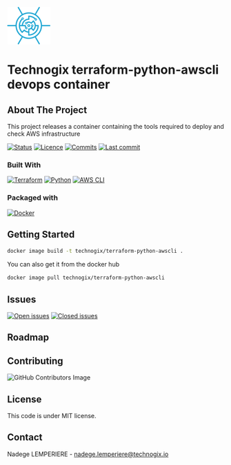 ![Technogix logo](docs/imgs/logo.png)

# Technogix terraform-python-awscli devops container

## About The Project

This project releases a container containing the tools required to deploy and check AWS infrastructure

[![Status](https://badgen.net/github/checks/technogix-images/terraform-python-awscli)](https://github.com/technogix-images/terraform-python-awscli/actions/workflows/release.yml)
[![Licence](https://img.shields.io/static/v1?label=license&message=MIT&color=informational)](./LICENSE)
[![Commits](https://badgen.net/github/commits/technogix-images/terraform-python-awscli/main)](https://github.com/technogix-images/terraform-python-awscli)
[![Last commit](https://badgen.net/github/last-commit/technogix-images/terraform-python-awscli/main)](https://github.com/technogix-images/terraform-python-awscli)

### Built With

[![Terraform](https://img.shields.io/static/v1?label=terraform&message=1.1.7&color=informational)](https://www.terraform.io/docs/index.html)
[![Python](https://img.shields.io/static/v1?label=python&message=3.10.2&color=informational)](https://www.python.org/)
[![AWS CLI](https://img.shields.io/static/v1?label=aws%20cli&message=2.4.23&color=informational)](https://aws.amazon.com/cli/)

### Packaged with

[![Docker](https://img.shields.io/static/v1?label=Docker&message=20.10.2&color=informational)](https://www.docker.com/)

## Getting Started

```bash
docker image build -t technogix/terraform-python-awscli .
```

You can also get it from the docker hub

```bash
docker image pull technogix/terraform-python-awscli
```

## Issues

[![Open issues](https://img.shields.io/github/issues/technogix-images/terraform-python-awscli.svg)](https://github.com/technogix-images/terraform-python-awscli/issues)
[![Closed issues](https://img.shields.io/github/issues-closed/technogix-images/terraform-python-awscli.svg)](https://github.com/technogix-images/terraform-python-awscli/issues)

## Roadmap

## Contributing

![GitHub Contributors Image](https://contrib.rocks/image?repo=technogix/website)

## License

This code is under MIT license.

## Contact

Nadege LEMPERIERE - nadege.lemperiere@technogix.io
